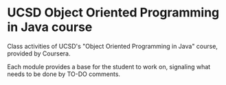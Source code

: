 # UCSD Object Oriented Programming in Java course
 Class activities of UCSD's "Object Oriented Programming in Java" course, provided by Coursera.

 Each module provides a base for the student to work on, signaling what needs to be done by TO-DO comments.
